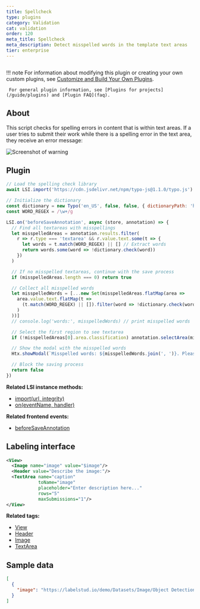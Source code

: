 ```yaml
---
title: Spellcheck
type: plugins
category: Validation
cat: validation
order: 120
meta_title: Spellcheck
meta_description: Detect misspelled words in the template text areas
tier: enterprise
---
```


<img src="/images/plugins/spellcheck-thumb.png" alt="" class="gif-border" style="max-width: 552px !important;" />

!!! note
     For information about modifying this plugin or creating your own custom plugins, see [Customize and Build Your Own Plugins](custom).

     For general plugin information, see [Plugins for projects](/guide/plugins) and [Plugin FAQ](faq).

## About

This script checks for spelling errors in content that is within text areas. If a user tries to submit their work while there is a spelling error in the text area, they receive an error message:

![Screenshot of warning](/images/plugins/spellcheck.png)

## Plugin

```javascript
// Load the spelling check library
await LSI.import('https://cdn.jsdelivr.net/npm/typo-js@1.1.0/typo.js')

// Initialize the dictionary
const dictionary = new Typo('en_US', false, false, { dictionaryPath: 'https://cdn.jsdelivr.net/npm/typo-js@1.1.0/dictionaries' })
const WORD_REGEX = /\w+/g

LSI.on('beforeSaveAnnotation', async (store, annotation) => {
  // Find all textareas with misspellings
  let misspelledAreas = annotation.results.filter(
    r => r.type === 'textarea' && r.value.text.some(t => {
      let words = t.match(WORD_REGEX) || [] // Extract words
      return words.some(word => !dictionary.check(word))
    })
  )

  // If no misspelled textareas, continue with the save process
  if (misspelledAreas.length === 0) return true

  // Collect all misspelled words
  let misspelledWords = [...new Set(misspelledAreas.flatMap(area =>
    area.value.text.flatMap(t =>
      (t.match(WORD_REGEX) || []).filter(word => !dictionary.check(word))
    )
  ))]
  // console.log('words:', misspelledWords) // print misspelled words

  // Select the first region to see textarea
  if (!misspelledAreas[0].area.classification) annotation.selectArea(misspelledAreas[0].area)

  // Show the modal with the misspelled words
  Htx.showModal(`Misspelled words: ${misspelledWords.join(', ')}. Please correct them before submitting.`, 'error')

  // Block the saving process
  return false
})
```

**Related LSI instance methods:**

* [import(url, integrity)](custom#LSI-import-url-integrity)
* [on(eventName, handler)](custom#LSI-on-eventName-handler)
  
**Related frontend events:**

* [beforeSaveAnnotation](/guide/frontend_reference#beforeSaveAnnotation)

## Labeling interface

```xml
<View>
  <Image name="image" value="$image"/>
  <Header value="Describe the image:"/>
  <TextArea name="caption" 
            toName="image" 
            placeholder="Enter description here..."
            rows="5" 
            maxSubmissions="1"/>
</View>
```

**Related tags:**

* [View](/tags/view.html)
* [Header](/tags/header.html)
* [Image](/tags/image.html)
* [TextArea](/tags/textarea.html)


## Sample data

```json
[
  {
    "image": "https://labelstud.io/demo/Datasets/Image/Object Detection/Image_66.jpg"
  }
]
```

